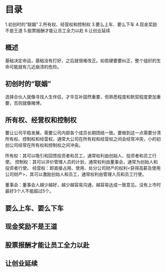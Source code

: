 # 目录
1.初创时的“联姻”
2.所有权、经营权和控制权
3.要么上车、要么下车
4.现金奖励不是王道
5.股票报酬才能让员工全力以赴
6.让创业延续

## 概述
基础决定命运，基础没有打好，之后就很难改正。如若硬要要纠正，整个组织的生命可能就有几近崩溃的危险。

## 初创时的“联姻”
选择合伙人就像寻找人生伴侣，才华互补固然重要，但熟悉程度和默契程度更加重要，否则就像赌博。

## 所有权、经营权和控制权
要让公司平稳发展，需要公司内部各个成员长期团结一致。要做到这一点需要分清所有权、控制权和经营权。通常大公司在所有权和经营权之间会经常冲突，小的初创公司经常在所有权和控制权之间冲突。

所有权：其可以吸引和回馈投资者和员工，通常权利由创始人、投资者和员工行使。
控制权：其可以评价管理人员的计划，通常权利由董事会，通常为创始人和投资者行使。
经营权：即直接占用、使用、处分公司财产的权利<获得高薪及使用公司财产>，其可以激励创始人和员工，通常权利由管理人员和员工行使。

董事会：董事会人越少越好，越少越容易沟通，越容易达成一致意见。没有上市时最好3个人不能超过5个。

## 要么上车、要么下车
## 现金奖励不是王道
## 股票报酬才能让员工全力以赴
## 让创业延续